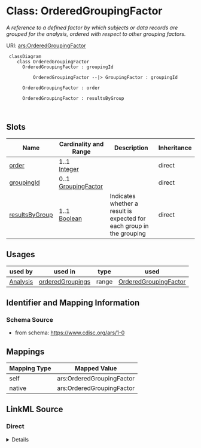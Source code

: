 # Class: OrderedGroupingFactor


_A reference to a defined factor by which subjects or data records are grouped for the analysis, ordered with respect to other grouping factors._





URI: [ars:OrderedGroupingFactor](https://www.cdisc.org/ars/1-0OrderedGroupingFactor)



```mermaid
 classDiagram
    class OrderedGroupingFactor
      OrderedGroupingFactor : groupingId
        
          OrderedGroupingFactor --|> GroupingFactor : groupingId
        
      OrderedGroupingFactor : order
        
      OrderedGroupingFactor : resultsByGroup
        
      
```




<!-- no inheritance hierarchy -->


## Slots

| Name | Cardinality and Range | Description | Inheritance |
| ---  | --- | --- | --- |
| [order](order.md) | 1..1 <br/> [Integer](Integer.md) |  | direct |
| [groupingId](groupingId.md) | 0..1 <br/> [GroupingFactor](GroupingFactor.md) |  | direct |
| [resultsByGroup](resultsByGroup.md) | 1..1 <br/> [Boolean](Boolean.md) | Indicates whether a result is expected for each group in the grouping | direct |





## Usages

| used by | used in | type | used |
| ---  | --- | --- | --- |
| [Analysis](Analysis.md) | [orderedGroupings](orderedGroupings.md) | range | [OrderedGroupingFactor](OrderedGroupingFactor.md) |






## Identifier and Mapping Information







### Schema Source


* from schema: https://www.cdisc.org/ars/1-0





## Mappings

| Mapping Type | Mapped Value |
| ---  | ---  |
| self | ars:OrderedGroupingFactor |
| native | ars:OrderedGroupingFactor |





## LinkML Source

<!-- TODO: investigate https://stackoverflow.com/questions/37606292/how-to-create-tabbed-code-blocks-in-mkdocs-or-sphinx -->

### Direct

<details>
```yaml
name: OrderedGroupingFactor
description: A reference to a defined factor by which subjects or data records are
  grouped for the analysis, ordered with respect to other grouping factors.
from_schema: https://www.cdisc.org/ars/1-0
rank: 1000
slots:
- order
- groupingId
- resultsByGroup
slot_usage:
  order:
    name: order
    domain_of:
    - OrderedListItem
    - OrderedGroupingFactor
    - OrderedDisplay
    - DisplaySubSection
    - WhereClause
    required: true

```
</details>

### Induced

<details>
```yaml
name: OrderedGroupingFactor
description: A reference to a defined factor by which subjects or data records are
  grouped for the analysis, ordered with respect to other grouping factors.
from_schema: https://www.cdisc.org/ars/1-0
rank: 1000
slot_usage:
  order:
    name: order
    domain_of:
    - OrderedListItem
    - OrderedGroupingFactor
    - OrderedDisplay
    - DisplaySubSection
    - WhereClause
    required: true
attributes:
  order:
    name: order
    from_schema: https://www.cdisc.org/ars/1-0
    rank: 1000
    alias: order
    owner: OrderedGroupingFactor
    domain_of:
    - OrderedListItem
    - OrderedGroupingFactor
    - OrderedDisplay
    - DisplaySubSection
    - WhereClause
    range: integer
    required: true
  groupingId:
    name: groupingId
    from_schema: https://www.cdisc.org/ars/1-0
    rank: 1000
    alias: groupingId
    owner: OrderedGroupingFactor
    domain_of:
    - OrderedGroupingFactor
    - ResultGroup
    range: GroupingFactor
    inlined: false
  resultsByGroup:
    name: resultsByGroup
    description: Indicates whether a result is expected for each group in the grouping.
    from_schema: https://www.cdisc.org/ars/1-0
    rank: 1000
    alias: resultsByGroup
    owner: OrderedGroupingFactor
    domain_of:
    - OrderedGroupingFactor
    range: boolean
    required: true

```
</details>